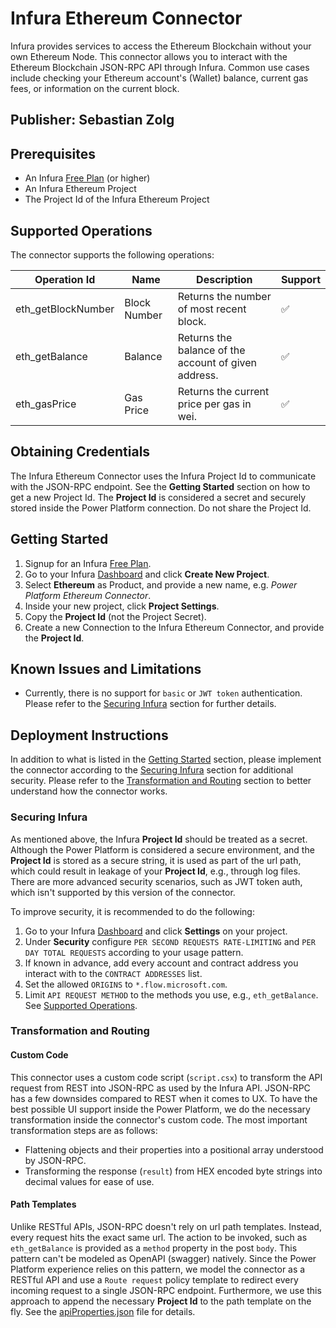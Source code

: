 # Infura Ethereum Connector

Infura provides services to access the Ethereum Blockchain without your own Ethereum Node. This connector allows you to interact with the Ethereum Blockchain JSON-RPC API through Infura. Common use cases include checking your Ethereum account's (Wallet) balance, current gas fees, or information on the current block.

## Publisher: Sebastian Zolg

## Prerequisites

* An Infura [Free Plan](https://infura.io/pricing) (or higher)
* An Infura Ethereum Project
* The Project Id of the Infura Ethereum Project

## Supported Operations

The connector supports the following operations:

|Operation Id  |Name  |Description  |Support  |
|---------|---------|---------|---------|
|eth_getBlockNumber|Block Number|Returns the number of most recent block.|✅|
|eth_getBalance|Balance|Returns the balance of the account of given address.|✅|
|eth_gasPrice|Gas Price|Returns the current price per gas in wei.|✅|

## Obtaining Credentials

The Infura Ethereum Connector uses the Infura Project Id to communicate with the JSON-RPC endpoint. See the **Getting Started** section on how to get a new Project Id.
The **Project Id** is considered a secret and securely stored inside the Power Platform connection. Do not share the Project Id.

## Getting Started

1) Signup for an Infura [Free Plan](https://infura.io/pricing).
1) Go to your Infura [Dashboard](https://infura.io/dashboard) and click **Create New Project**.
1) Select **Ethereum** as Product, and provide a new name, e.g. *Power Platform Ethereum Connector*.
1) Inside your new project, click **Project Settings**.
1) Copy the **Project Id** (not the Project Secret).
1) Create a new Connection to the Infura Ethereum Connector, and provide the **Project Id**.

## Known Issues and Limitations

* Currently, there is no support for `basic` or `JWT token` authentication. Please refer to the [Securing Infura](#securing-infura) section for further details.

## Deployment Instructions

In addition to what is listed in the [Getting Started](#getting-started) section, please implement the connector according to the [Securing Infura](#securing-infura) section for additional security. Please refer to the [Transformation and Routing](#transformation-and-routing) section to better understand how the connector works.

### Securing Infura

As mentioned above, the Infura **Project Id** should be treated as a secret. Although the Power Platform is considered a secure environment, and the **Project Id** is stored as a secure string, it is used as part of the url path, which could result in leakage of your **Project Id**, e.g., through log files. There are more advanced security scenarios, such as JWT token auth, which isn't supported by this version of the connector.

To improve security, it is recommended to do the following:

1) Go to your Infura [Dashboard](https://infura.io/dashboard) and click **Settings** on your project.
1) Under **Security** configure `PER SECOND REQUESTS RATE-LIMITING` and `PER DAY TOTAL REQUESTS` according to your usage pattern.
1) If known in advance, add every account and contract address you interact with to the `CONTRACT ADDRESSES` list.
1) Set the allowed `ORIGINS` to `*.flow.microsoft.com`.
1) Limit `API REQUEST METHOD` to the methods you use, e.g., `eth_getBalance`. See [Supported Operations](#supported-operations).

### Transformation and Routing

#### Custom Code

This connector uses a custom code script (`script.csx`) to transform the API request from REST into JSON-RPC as used by the Infura API. JSON-RPC has a few downsides compared to REST when it comes to UX. To have the best possible UI support inside the Power Platform, we do the necessary transformation inside the connector's custom code.
The most important transformation steps are as follows:

* Flattening objects and their properties into a positional array understood by JSON-RPC.
* Transforming the response (`result`) from HEX encoded byte strings into decimal values for ease of use.

#### Path Templates

Unlike RESTful APIs, JSON-RPC doesn't rely on url path templates. Instead, every request hits the exact same url. The action to be invoked, such as `eth_getBalance` is provided as a `method` property in the post `body`. This pattern can't be modeled as OpenAPI (swagger) natively. Since the Power Platform experience relies on this pattern, we model the connector as a RESTful API and use a `Route request` policy template to redirect every incoming request to a single JSON-RPC endpoint. Furthermore, we use this approach to append the necessary **Project Id** to the path template on the fly. See the [apiProperties.json](apiProperties.json) file for details.
